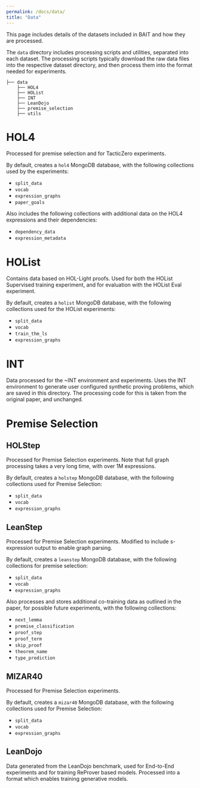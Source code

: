 ```yaml
---
permalink: /docs/data/
title: "Data"
---
```


This page includes details of the datasets included in BAIT and how they are processed.

The `data` directory includes processing scripts and utilities,
separated into each dataset. The processing scripts typically download the raw data files into the 
respective dataset directory, and then process them into the format needed for experiments.


```terminal
├── data
    ├── HOL4
    ├── HOList
    ├── INT
    ├── LeanDojo
    ├── premise_selection
    ├── utils
```

# HOL4

Processed for premise selection and for TacticZero experiments.

By default, creates a `hol4` MongoDB database, with the following collections used by the experiments:
- `split_data`
- `vocab`
- `expression_graphs`
- `paper_goals`

Also includes the following collections with additional data on the HOL4 expressions and their dependencies:
- `dependency_data`
- `expression_metadata`

# HOList

Contains data based on HOL-Light proofs. Used for both the HOList Supervised training experiment,
and for evaluation with the HOList Eval experiment.

By default, creates a `holist` MongoDB database, with the following collections used for the HOList experiments:
- `split_data`
- `vocab`
- `train_thm_ls`
- `expression_graphs`

# INT 
Data processed for the ~INT environment and experiments.
Uses the INT environment to generate user configured synthetic proving problems, which are saved in this directory.
The processing code for this is taken from the original paper, and unchanged.

# Premise Selection 
## HOLStep

Processed for Premise Selection experiments.
Note that full graph processing takes a very long time, with over 1M expressions.

By default, creates a `holstep` MongoDB database, with the following collections used for Premise Selection:
- `split_data`
- `vocab`
- `expression_graphs`
 
## LeanStep

Processed for Premise Selection experiments. Modified to include s-expression output to enable graph parsing.

By default, creates a `leanstep` MongoDB database, with the following collections for premise selection:
- `split_data`
- `vocab`
- `expression_graphs`


Also processes and stores additional co-training data as outlined in the paper, for possible future experiments,
with the following collections:
- `next_lemma`
- `premise_classification`
- `proof_step`
- `proof_term`
- `skip_proof`
- `theorem_name`
- `type_prediction`
 
## MIZAR40

Processed for Premise Selection experiments.

By default, creates a `mizar40` MongoDB database, with the following collections used for Premise Selection:
- `split_data`
- `vocab`
- `expression_graphs`

## LeanDojo

Data generated from the LeanDojo benchmark, used for End-to-End experiments and for training ReProver based models.
Processed into a format which enables training generative models.
